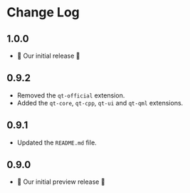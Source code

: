 # Change Log

## 1.0.0

- 🎉 Our initial release 🎉

## 0.9.2

- Removed the `qt-official` extension.
- Added the `qt-core`, `qt-cpp`, `qt-ui` and `qt-qml` extensions.

## 0.9.1

- Updated the `README.md` file.

## 0.9.0

- 🎉 Our initial preview release 🎉
